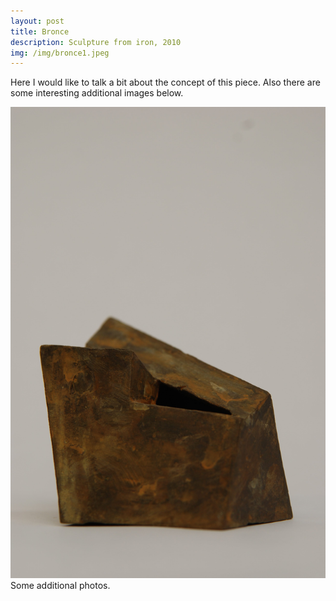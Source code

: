 ```yaml
---
layout: post
title: Bronce
description: Sculpture from iron, 2010
img: /img/bronce1.jpeg
---
```


Here I would like to talk a bit about the concept of this piece. Also there are some interesting additional images below.


<div class="img_row">
  <img class="col three" src="/img/bronce1.jpeg"/>
</div>
<div class="col three caption">
	Some additional photos.
</div>
